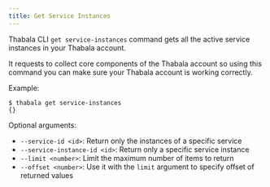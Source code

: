 ```yaml
---
title: Get Service Instances
---
```


Thabala CLI `get service-instances` command gets all the active service instances in your Thabala account.

It requests to collect core components of the Thabala account so using this command you can make
sure your Thabala account is working correctly.

Example:
```shell
$ thabala get service-instances
{}
```


Optional arguments:

* `--service-id <id>`: Return only the instances of a specific service
* `--service-instance-id <id>`: Return only a specific service instance
* `--limit <number>`: Limit the maximum number of items to return
* `--offset <number>`: Use it with the `limit` argument to specify offset of returned values
